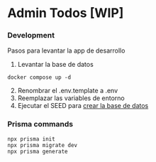 # Admin Todos [WIP]

### Development

Pasos para levantar la app de desarrollo

1. Levantar la base de datos

```
docker compose up -d
```

2. Renombrar el .env.template a .env
3. Reemplazar las variables de entorno
4. Ejecutar el SEED para [crear la base de datos](http://localhost:3000/api/seed)

### Prisma commands

```
npx prisma init
npx prisma migrate dev
npx prisma generate
```
